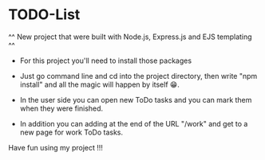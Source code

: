 # TODO-List
^^ New project that were built with Node.js, Express.js and EJS templating ^^ 

* For this project you'll need to install those packages

* Just go command line and cd into the project directory, then write "npm install" and all the magic will happen by itself 😁.

* In the user side you can open new ToDo tasks and you can mark them when they were finished.
* In addition you can adding at the end of the URL "/work" and get to a new page for work ToDo tasks.

Have fun using my project !!! 
